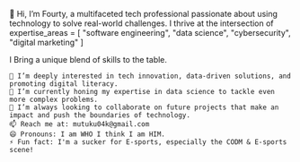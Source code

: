 👋 Hi, I’m Fourty, a multifaceted tech professional passionate about using technology to solve real-world challenges. 
I thrive at the intersection of 
expertise_areas = [
                    "software engineering",
                    "data science", 
                    "cybersecurity",
                    "digital marketing"
]

 I Bring a unique blend of skills to the table.

    👀 I’m deeply interested in tech innovation, data-driven solutions, and promoting digital literacy.
    🌱 I’m currently honing my expertise in data science to tackle even more complex problems.
    💞️ I’m always looking to collaborate on future projects that make an impact and push the boundaries of technology.
    📫 Reach me at: mutuku04k@gmail.com
    😄 Pronouns: I am WHO I think I am HIM.
    ⚡ Fun fact: I'm a sucker for E-sports, especially the CODM & E-sports scene!
<!---
mutukuk/mutukuk is a ✨ special ✨ repository because its `README.md` (this file) appears on your GitHub profile.
You can click the Preview link to take a look at your changes.
--->
